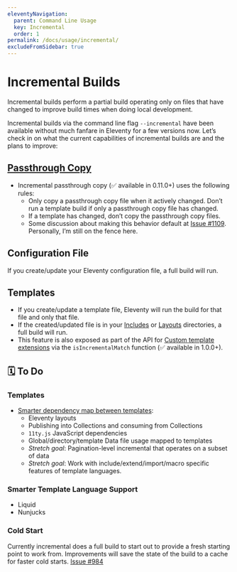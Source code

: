 ```yaml
---
eleventyNavigation:
  parent: Command Line Usage
  key: Incremental
  order: 1
permalink: /docs/usage/incremental/
excludeFromSidebar: true
---
```

# Incremental Builds

Incremental builds perform a partial build operating only on files that have changed to improve build times when doing local development.

Incremental builds via the command line flag `--incremental` have been available without much fanfare in Eleventy for a few versions now. Let’s check in on what the current capabilities of incremental builds are and the plans to improve:

## [Passthrough Copy](/docs/copy/)

* Incremental passthrough copy (✅  available in 0.11.0+) uses the following rules:
  * Only copy a passthrough copy file when it actively changed. Don’t run a template build if only a passthrough copy file has changed.
  * If a template has changed, don’t copy the passthrough copy files.
  * Some discussion about making this behavior default at [Issue #1109](https://github.com/11ty/eleventy/issues/1109). Personally, I’m still on the fence here.

## Configuration File

If you create/update your Eleventy configuration file, a full build will run.

## Templates

* If you create/update a template file, Eleventy will run the build for that file and only that file.
* If the created/updated file is in your [Includes](/docs/config/#directory-for-includes) or [Layouts](/docs/config/#directory-for-layouts-(optional)) directories, a full build will run.
* This feature is also exposed as part of the API for [Custom template extensions](/docs/languages/custom/) via the `isIncrementalMatch` function (✅  available in 1.0.0+).
<!-- * Implemented as part of the Eleventy Vue plugin -->

## 🗓 To Do

### Templates

* [Smarter dependency map between templates](https://github.com/11ty/eleventy/issues/108):
  * Eleventy layouts
  * Publishing into Collections and consuming from Collections
  * `11ty.js` JavaScript dependencies
  * Global/directory/template Data file usage mapped to templates
  * _Stretch goal_: Pagination-level incremental that operates on a subset of data
  * _Stretch goal_: Work with include/extend/import/macro specific features of template languages.

### Smarter Template Language Support

* Liquid
* Nunjucks

### Cold Start

Currently incremental does a full build to start out to provide a fresh starting point to work from. Improvements will save the state of the build to a cache for faster cold starts. [Issue #984](https://github.com/11ty/eleventy/issues/984)